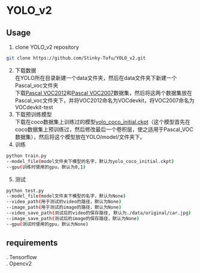YOLO_v2
=
## Usage
1. clone YOLO_v2 repository
``` bash
git clone https://github.com/Stinky-Tofu/YOLO_v2.git
```
2. 下载数据 <br>
在YOLO所在目录新建一个data文件夹，然后在data文件夹下新建一个Pascal_voc文件夹<br>
下载[Pascal VOC2012](http://host.robots.ox.ac.uk/pascal/VOC/voc2012/VOCtrainval_11-May-2012.tar)和[Pascal VOC2007](http://host.robots.ox.ac.uk/pascal/VOC/voc2007/VOCtest_06-Nov-2007.tar)数据集，然后将这两个数据集放在Pascal_voc文件夹下，并将VOC2012命名为VOCdevkit，将VOC2007命名为VOCdevkit-test <br>
3. 下载预训练模型<br>
下载在coco数据集上训练过的模型[yolo_coco_initial.ckpt](https://drive.google.com/drive/folders/19m9KpAmBP1GTGvC2x5XCSvsDW-psEXF5?hl=zh-CN)（这个模型首先在coco数据集上预训练过，然后修改最后一个卷积层，使之适用于Pascal_VOC数据集），然后将这个模型放在YOLO/model/文件夹下。
4. 训练<br>
``` bash
python train.py
--model_file(model文件夹下模型的名字，默认为yolo_coco_initial.ckpt)
--gpu(训练时使用的gpu，默认为0,1)
```
5. 测试<br>
``` bash
python test.py
--model_file(model文件夹下模型的名字，默认为None)
--video_path(用于测试的video的路径，默认为None)
--image_path(用于测试的image的路径，默认为None)
--video_save_path(测试后的video的保存路径, 默认为./data/original/car.jpg)
--image_save_path(测试后的image的保存路径，默认为None)
--gpu(测试时使用的gpu，默认为None)
```
## requirements
. Tensorflow <br>
. Opencv2 <br>

